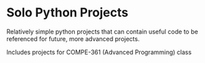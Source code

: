 # Solo Python Projects
Relatively simple python projects that can contain useful code to be referenced for future, more advanced projects.

Includes projects for COMPE-361 (Advanced Programming) class
